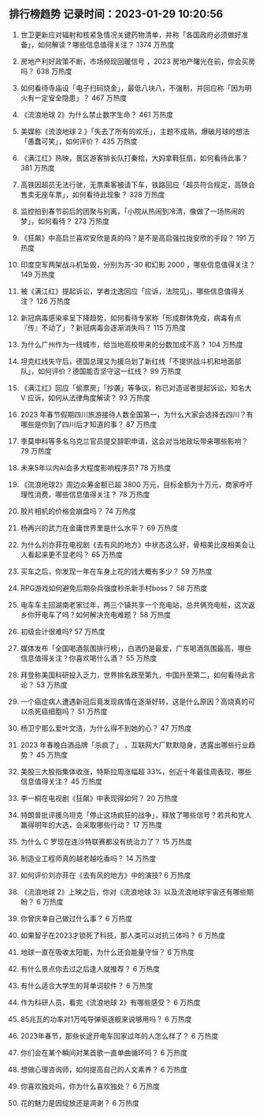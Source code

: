
## 排行榜趋势 记录时间：2023-01-29 10:20:56
  
  1. 世卫更新应对辐射和核紧急情况关键药物清单，并称「各国政府必须做好准备」，如何解读？哪些信息值得关注？ 1374 万热度
    
  2. 房地产利好政策不断，市场频现回暖信号 ，2023 房地产曙光在前，你会买房吗？ 638 万热度
    
  3. 如何看待寺庙设「电子扫码烧金」，最低八块八，不强制，并回应称「因为明火有一定安全隐患」？ 467 万热度
    
  4. 《流浪地球 2》为什么禁止数字生命？ 461 万热度
    
  5. 美媒称《流浪地球 2 》「失去了所有的欢乐」，主题不成熟，爆破月球的想法「愚蠢可笑」，如何评价？ 435 万热度
    
  6. 《满江红》热映，景区游客排长队打秦桧，大妈拿鞋狂扇，如何看待此事？ 381 万热度
    
  7. 高铁因超员无法行驶，无票乘客被请下车，铁路回应「超员符合规定，高铁会售卖无座车票」，如何看待此现象？ 328 万热度
    
  8. 监控拍到春节前后的团聚与别离，「小院从热闹到冷清，像做了一场热闹的梦」，如何看待？ 273 万热度
    
  9. 《狂飙》中高启兰喜欢安欣是真的吗？是不是高启强拉拢安欣的手段？ 191 万热度
    
  10. 印度空军两架战斗机坠毁，分别为苏-30 和幻影 2000 ，哪些信息值得关注？ 149 万热度
    
  11. 被《满江红》提起诉讼，学者沈逸回应「应诉，法院见」，哪些信息值得关注？ 126 万热度
    
  12. 新冠病毒感染率呈下降趋势，如何看待专家称「形成群体免疫，病毒有点『传』不动了」？新冠病毒会逐渐消失吗？ 115 万热度
    
  13. 为什么广州作为一线城市，给当地高校带来的分数加成不高？ 104 万热度
    
  14. 坦克红线失守后，德国总理又为援乌划了新红线「不提供战斗机和地面部队」，如何评价？德国能否坚守这一红线？ 99 万热度
    
  15. 《满江红》回应「偷票房」「抄袭」等争议，称已对造谣者提起诉讼，知名大 V 应诉，如何从法律角度解读？ 93 万热度
    
  16. 2023 年春节假期四川旅游接待人数全国第一，为什么大家会选择去四川？有哪些是你到了四川后才知道的事？ 87 万热度
    
  17. 季莫申科等多名乌克兰官员提交辞职申请，这会对当地政坛带来哪些影响？ 79 万热度
    
  18. 未来5年以内AI会多大程度影响程序员? 78 万热度
    
  19. 《流浪地球2》周边众筹金额已超 3800 万元，目标金额为十万元，商家呼吁理性消费，哪些信息值得关注？ 78 万热度
    
  20. 胶片相机的价格会崩盘吗？ 74 万热度
    
  21. 杨再兴的武力在金庸世界里是什么水平？ 69 万热度
    
  22. 为什么刘亦菲在电视剧《去有风的地方》中状态这么好，骨相美比皮相美会让人看起来更不显老吗？ 65 万热度
    
  23. 买车之后，你发现一年在车身上花的钱大概有多少？ 59 万热度
    
  24. RPG游戏如何避免后期杂兵强度秒杀新手村boss？ 58 万热度
    
  25. 电车车主回湖南老家过年，两三个镇共享一个充电站，总共俩充电桩，这次返乡你开电车了吗？如何解决充电难题？ 58 万热度
    
  26. 初级会计很难吗? 57 万热度
    
  27. 媒体发布「全国喝酒氛围排行榜」，白酒仍是最爱，广东喝酒氛围最高，哪些信息值得关注？你喜欢喝什么酒？ 55 万热度
    
  28. 拜登称美国科研投入乏力，世界排名跌至第九，中国升至第二，如何看待此言论？ 53 万热度
    
  29. 一个癌症病人遭遇新冠后竟发现病情在逐渐好转，这是什么原因？高烧真的可以杀死癌细胞吗？ 51 万热度
    
  30. 杨卫宁那么爱叶文洁，为什么得不到她的心？ 47 万热度
    
  31. 2023 年春晚白酒品牌「杀疯了」 ，互联网大厂默默隐身，透露出哪些行业趋势？ 45 万热度
    
  32. 美股三大股指集体收涨，特斯拉周涨幅超 33%，创近十年最佳周表现，哪些信息值得关注？ 45 万热度
    
  33. 李一桐在电视剧《狂飙》中表现得如何？ 20 万热度
    
  34. 特朗普批评援乌坦克「停止这场疯狂的战争」，释放了哪些信号？若共和党人赢得明年的大选，会采取哪些行动？ 17 万热度
    
  35. 为什么 C 罗现在连沙特联赛都没有统治力了？ 15 万热度
    
  36. 制造业工程师真的越老越吃香吗？ 14 万热度
    
  37. 如何评价刘亦菲在《去有风的地方》中的演技? 6 万热度
    
  38. 《流浪地球 2》上映之后，你对《流浪地球 3》以及流浪地球宇宙还有哪些期盼？ 6 万热度
    
  39. 你曾庆幸自己做过什么事？ 6 万热度
    
  40. 如果智子在2023才锁死了科技，那人类可以对抗三体吗？ 6 万热度
    
  41. 地球一直在吸收太阳能，为什么还会能量守恒？ 6 万热度
    
  42. 有什么景点你去过之后逢人就推荐？ 6 万热度
    
  43. 有什么适合大学生的背单词软件？ 6 万热度
    
  44. 作为科研人员，看完《流浪地球 2》有哪些感受？ 6 万热度
    
  45. 85兆瓦的功率对1万吨导弹驱逐舰来说够用吗？ 6 万热度
    
  46. 2023年春节，那些长途开电车回家过年的人怎么样了？ 6 万热度
    
  47. 你们会在某个瞬间对某首歌一直单曲循环吗？ 6 万热度
    
  48. 想做心理咨询师，如何提高自己的人文素养？ 6 万热度
    
  49. 你喜欢独处吗，你为什么喜欢独处？ 6 万热度
    
  50. 花的魅力是因绽放还是凋谢？ 6 万热度
    